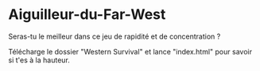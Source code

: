 # Aiguilleur-du-Far-West
Seras-tu le meilleur dans ce jeu de rapidité et de concentration ?

Télécharge le dossier "Western Survival" et lance "index.html" pour savoir si t'es à la hauteur.
